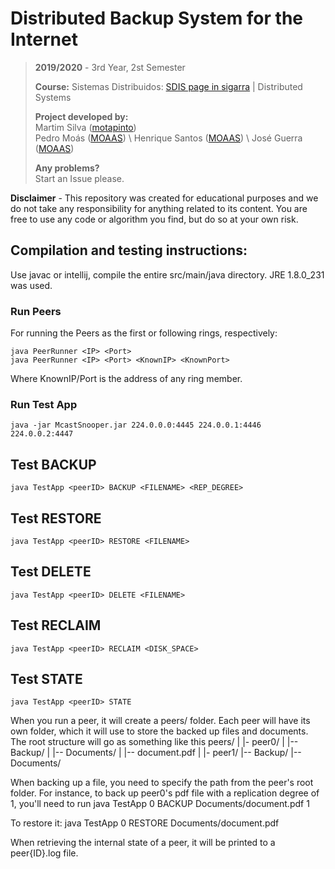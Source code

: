 # Distributed Backup System for the Internet

> **2019/2020** - 3rd Year, 2st Semester
>
> **Course:** Sistemas Distribuidos: [SDIS page in sigarra](https://sigarra.up.pt/feup/en/ucurr_geral.ficha_uc_view?pv_ocorrencia_id=436451) | Distributed Systems
>
> **Project developed by:**\
> Martim Silva ([motapinto](https://github.com/motapinto)) \
> Pedro Moás ([MOAAS](https://github.com/MOAAS)) \ 
> Henrique Santos ([MOAAS](https://github.com/MOAAS)) \ 
> José Guerra ([MOAAS](https://github.com/MOAAS)) 
>
> **Any problems?**\
> Start an Issue please.

**Disclaimer** - This repository was created for educational purposes and we do not take any responsibility for anything related to its content. You are free to use any code or algorithm you find, but do so at your own risk.

## Compilation and testing instructions:
Use javac or intellij, compile the entire src/main/java directory.
JRE 1.8.0_231 was used.

### Run Peers
For running the Peers as the first or following rings, respectively:
```
java PeerRunner <IP> <Port>
java PeerRunner <IP> <Port> <KnownIP> <KnownPort>
```
Where KnownIP/Port is the address of any ring member.

### Run Test App
```
java -jar McastSnooper.jar 224.0.0.0:4445 224.0.0.1:4446 224.0.0.2:4447

```

## Test BACKUP
```
java TestApp <peerID> BACKUP <FILENAME> <REP_DEGREE>
```
## Test RESTORE
```
java TestApp <peerID> RESTORE <FILENAME>
```
## Test DELETE
```
java TestApp <peerID> DELETE <FILENAME>
```
## Test RECLAIM
```
java TestApp <peerID> RECLAIM <DISK_SPACE>
```
## Test STATE
```
java TestApp <peerID> STATE
```

When you run a peer, it will create a peers/ folder. 
Each peer will have its own folder, which it will use to store the backed up files and documents.
The root structure will go as something like this
peers/
|
|- peer0/
|  |-- Backup/
|  |-- Documents/
|      |-- document.pdf
|
|- peer1/
   |-- Backup/
   |-- Documents/

When backing up a file, you need to specify the path from the peer's root folder.
For instance, to back up peer0's pdf file with a replication degree of 1, you'll need to run
java TestApp 0 BACKUP Documents/document.pdf 1

To restore it:
java TestApp 0 RESTORE Documents/document.pdf

When retrieving the internal state of a peer, it will be printed to a peer{ID}.log file.